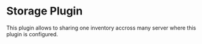 # Storage Plugin
This plugin allows to sharing one inventory accross many server where this plugin is configured.
